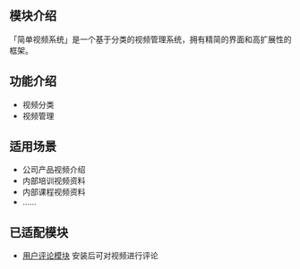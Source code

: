 ## 模块介绍

「简单视频系统」是一个基于分类的视频管理系统，拥有精简的界面和高扩展性的框架。

## 功能介绍

- 视频分类
- 视频管理

## 适用场景

- 公司产品视频介绍
- 内部培训视频资料
- 内部课程视频资料
- ……

## 已适配模块

- [用户评论模块](https://modstart.com/m/MemberComment) 安装后可对视频进行评论